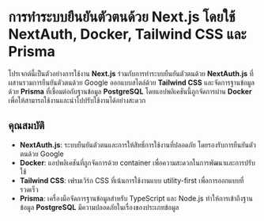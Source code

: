 # การทำระบบยืนยันตัวตนด้วย Next.js โดยใช้ NextAuth, Docker, Tailwind CSS และ Prisma

โปรเจกต์นี้เป็นตัวอย่างการใช้งาน **Next.js** ร่วมกับการทำระบบยืนยันตัวตนด้วย **NextAuth.js** ที่ผสานรวมการยืนยันตัวตนด้วย Google ออกแบบสไตล์ด้วย **Tailwind CSS** และจัดการฐานข้อมูลด้วย **Prisma** ที่เชื่อมต่อกับฐานข้อมูล **PostgreSQL** โดยแอปพลิเคชันนี้ถูกจัดการผ่าน **Docker** เพื่อให้สามารถใช้งานและนำไปปรับใช้งานได้อย่างสะดวก

## คุณสมบัติ

- **NextAuth.js**: ระบบยืนยันตัวตนและการให้สิทธิ์การใช้งานที่ปลอดภัย โดยรองรับการยืนยันตัวตนด้วย Google
- **Docker**: แอปพลิเคชันที่ถูกจัดการด้วย container เพื่อความสะดวกในการพัฒนาและการปรับใช้
- **Tailwind CSS**: เฟรมเวิร์ก CSS ที่เน้นการใช้งานแบบ utility-first เพื่อการออกแบบที่รวดเร็ว
- **Prisma**: เครื่องมือจัดการฐานข้อมูลสำหรับ TypeScript และ Node.js ทำให้การเข้าถึงฐานข้อมูล **PostgreSQL** มีความปลอดภัยในเรื่องของประเภทข้อมูล
